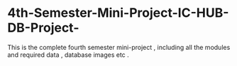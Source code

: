 # 4th-Semester-Mini-Project-IC-HUB-DB-Project-
This is the complete fourth semester mini-project , including all the modules and required data , database images etc .
